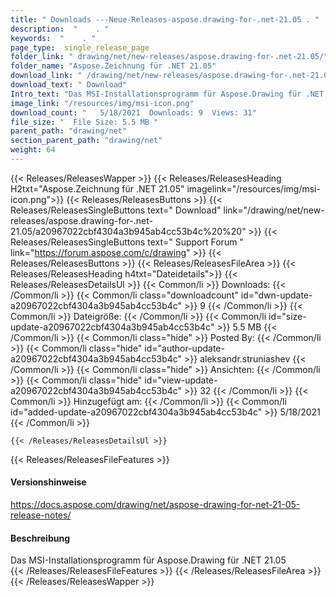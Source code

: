 ```yaml
---
title: " Downloads ---Neue-Releases-aspose.drawing-for-.net-21.05 . "
description:  "    . " 
keywords:  "    . " 
page_type:  single_release_page
folder_link: " drawing/net/new-releases/aspose.drawing-for-.net-21.05/"
folder_name: "Aspose.Zeichnung für .NET 21.05"
download_link: " /drawing/net/new-releases/aspose.drawing-for-.net-21.05/a20967022cbf4304a3b945ab4cc53b4c"
download_text: " Download"
Intro_text: "Das MSI-Installationsprogramm für Aspose.Drawing für .NET 21.05"
image_link: "/resources/img/msi-icon.png"
download_count: "   5/18/2021  Downloads: 9  Views: 31"
file_size: "  File Size: 5.5 MB "
parent_path: "drawing/net"
section_parent_path: "drawing/net"
weight: 64
---
```


{{< Releases/ReleasesWapper >}}
  {{< Releases/ReleasesHeading H2txt="Aspose.Zeichnung für .NET 21.05" imagelink="/resources/img/msi-icon.png">}}
  {{< Releases/ReleasesButtons >}}
    {{< Releases/ReleasesSingleButtons text=" Download" link="/drawing/net/new-releases/aspose.drawing-for-.net-21.05/a20967022cbf4304a3b945ab4cc53b4c%20%20" >}}
    {{< Releases/ReleasesSingleButtons text=" Support Forum " link="https://forum.aspose.com/c/drawing" >}}
  {{< Releases/ReleasesButtons >}}
  {{< Releases/ReleasesFileArea >}}
    {{< Releases/ReleasesHeading h4txt="Dateidetails">}}
    {{< Releases/ReleasesDetailsUl >}}
            {{< Common/li >}} Downloads: {{< /Common/li >}}
      {{< Common/li class="downloadcount" id="dwn-update-a20967022cbf4304a3b945ab4cc53b4c" >}} 9 {{< /Common/li >}}
      {{< Common/li >}} Dateigröße: {{< /Common/li >}}
      {{< Common/li id="size-update-a20967022cbf4304a3b945ab4cc53b4c" >}} 5.5 MB {{< /Common/li >}} 
      {{< Common/li  class="hide" >}} Posted By: {{< /Common/li >}} 
      {{< Common/li class="hide" id="author-update-a20967022cbf4304a3b945ab4cc53b4c" >}} aleksandr.struniashev {{< /Common/li >}}
      {{< Common/li class="hide" >}} Ansichten: {{< /Common/li >}}
      {{< Common/li class="hide" id="view-update-a20967022cbf4304a3b945ab4cc53b4c" >}} 32 {{< /Common/li >}}
      {{< Common/li >}} Hinzugefügt am: {{< /Common/li >}}
      {{< Common/li id="added-update-a20967022cbf4304a3b945ab4cc53b4c" >}} 5/18/2021 {{< /Common/li >}} 

    {{< /Releases/ReleasesDetailsUl >}}

  {{< Releases/ReleasesFileFeatures >}}
      <h4>Versionshinweise</h4><div> <a href="https://docs.aspose.com/drawing/net/aspose-drawing-for-net-21-05-release-notes/">https://docs.aspose.com/drawing/net/aspose-drawing-for-net-21-05-release-notes/</a></div><h4> Beschreibung</h4><div class="HTMLDescription"> Das MSI-Installationsprogramm für Aspose.Drawing für .NET 21.05</div>
  {{< /Releases/ReleasesFileFeatures >}}
 {{< /Releases/ReleasesFileArea >}}
{{< /Releases/ReleasesWapper >}}



